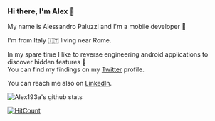 ### Hi there, I'm Alex 👋

My name is Alessandro Paluzzi and I'm a mobile developer 📱 

I'm from Italy 🇮🇹 living near Rome. 

In my spare time I like to reverse engineering android applications to discover hidden features 👀   
You can find my findings on my [Twitter](https://twitter.com/alex193a) profile.

You can reach me also on [LinkedIn](https://www.linkedin.com/in/alex193a/).

![Alex193a's github stats](https://github-readme-stats.vercel.app/api?username=alex193a&count_private=true&show_icons=true&include_all_commits=true)

[![HitCount](http://hits.dwyl.com/alex193a/alex193a/alex193a.svg)](http://hits.dwyl.com/alex193a/alex193a/alex193a)
